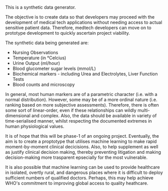 This is a synthetic data generator.

The objective is to create data so that developers may proceed with the development of medical tech applications without needing access to actual sensitive patient data. Therefore, medtech developers can move on to prototype development to quickly ascertain project viability.

The synthetic data being generated are:

- Nursing Observations
- Temperature (in °Celcius)
- Urine Output (ml/hour)
- Blood glucometer sugar levels (mmol/L)
- Biochemical markers - including Urea and Electrolytes, Liver Function Tests
- Blood counts and microscopy

In general, most human markers are of a parametric character (i.e. with a normal distribution). However, some may be of a more ordinal nature (i.e. ranking based on more subjective assessments). Therefore, there is often some sort of linear-order, even if these relationships can wildly multi-dimensional and complex. Also, the data should be available in variety of time-serialised manner, whilst respecting the documented extremes in human physiological values.

It is of hope that this will be phase-1 of an ongoing project. Eventually, the aim is to create a proptotype that utilises machine learning to make rapid moment-by-moment clinical decicisions. Also, to help supplement as well as justify clinical decision making, thereby preventing litigation and making decision-making more trasparent epsecially for the most vulnerable.

It is also possible that machine learning can be used to provide healthcare in isolated, overtly rural, and dangerous places where it is difficult to deploy sufficient numbers of qualified doctors. Perhaps, this may help achieve WHO's commitment to improving global access to quality heathcare.
